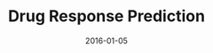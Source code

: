 ---
title: Drug Response Prediction
subtitle: 
link: "link here"
layout: default
modal-id: 6
date: 2016-01-05
img: 7.png
thumbnail: 7.png
alt: image-alt
project-date: date here
description: High throughput technologies facilitated the profiling of large panels of cancer cell lines with responses measured for thousands of drugs. We examine a spectrum of prediction models of patient response -  models predicting directly from cell lines, those predicting directly from patients, and those trained on cell lines and patients at the same time. Our integrative models consistently outperform cell line-based predictors, indicating that there are limitations to the predictive potential of in vitro data alone. Furthermore, these integrative models achieve better predictive accuracy and require substantially fewer patients than would be the case if only patient data were available.

---